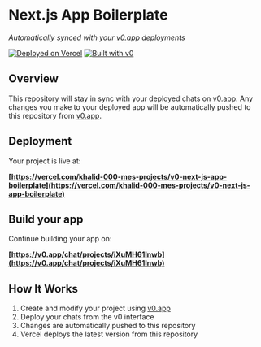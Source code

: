 # Next.js App Boilerplate

*Automatically synced with your [v0.app](https://v0.app) deployments*

[![Deployed on Vercel](https://img.shields.io/badge/Deployed%20on-Vercel-black?style=for-the-badge&logo=vercel)](https://vercel.com/khalid-000-mes-projects/v0-next-js-app-boilerplate)
[![Built with v0](https://img.shields.io/badge/Built%20with-v0.app-black?style=for-the-badge)](https://v0.app/chat/projects/iXuMH61Inwb)

## Overview

This repository will stay in sync with your deployed chats on [v0.app](https://v0.app).
Any changes you make to your deployed app will be automatically pushed to this repository from [v0.app](https://v0.app).

## Deployment

Your project is live at:

**[https://vercel.com/khalid-000-mes-projects/v0-next-js-app-boilerplate](https://vercel.com/khalid-000-mes-projects/v0-next-js-app-boilerplate)**

## Build your app

Continue building your app on:

**[https://v0.app/chat/projects/iXuMH61Inwb](https://v0.app/chat/projects/iXuMH61Inwb)**

## How It Works

1. Create and modify your project using [v0.app](https://v0.app)
2. Deploy your chats from the v0 interface
3. Changes are automatically pushed to this repository
4. Vercel deploys the latest version from this repository
